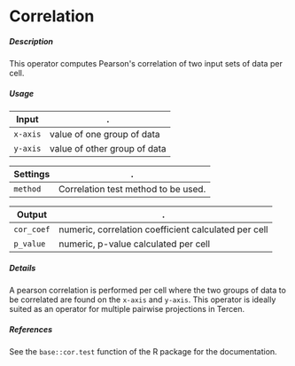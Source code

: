 # Correlation

##### Description

This operator computes Pearson's correlation of two input sets of data per cell.

##### Usage

Input|.
---|---
`x-axis`  | value of one group of data
`y-axis` | value of other group of data

Settings|.
---|---
`method`  | Correlation test method to be used.

Output|.
---|---
`cor_coef`| numeric, correlation coefficient calculated per cell
`p_value`| numeric, p-value calculated per cell

##### Details

A pearson correlation is performed per cell where the two groups of data to be correlated are found on the `x-axis` and `y-axis`.
This operator is ideally suited as an operator for multiple pairwise projections in Tercen.

##### References

See the `base::cor.test` function of the R package for the documentation.  
 
